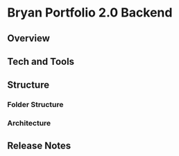 # Bryan Portfolio 2.0 Backend

## Overview

## Tech and Tools

## Structure

### Folder Structure

### Architecture

## Release Notes

